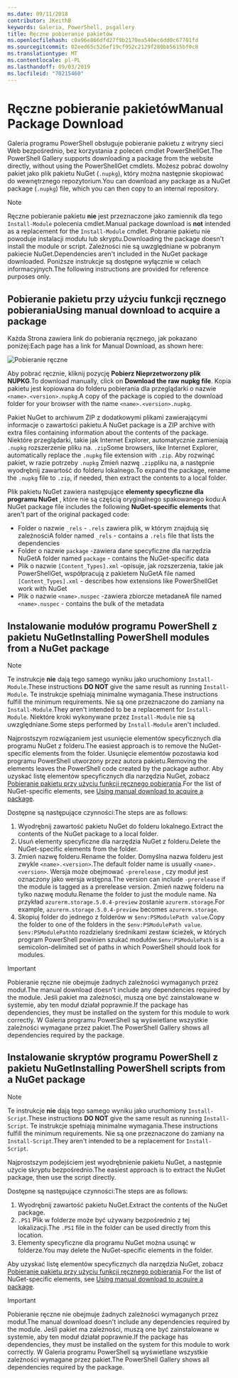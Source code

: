 ```yaml
---
ms.date: 09/11/2018
contributor: JKeithB
keywords: Galeria, PowerShell, psgallery
title: Ręczne pobieranie pakietów
ms.openlocfilehash: c0a96e866dfd27f9b2170ea540ec6dd0c67701fd
ms.sourcegitcommit: 02eed65c526ef19cf952c2129f280bb5615bf0c8
ms.translationtype: MT
ms.contentlocale: pl-PL
ms.lasthandoff: 09/03/2019
ms.locfileid: "70215460"
---
```

# <a name="manual-package-download"></a><span data-ttu-id="9fa61-103">Ręczne pobieranie pakietów</span><span class="sxs-lookup"><span data-stu-id="9fa61-103">Manual Package Download</span></span>

<span data-ttu-id="9fa61-104">Galeria programu PowerShell obsługuje pobieranie pakietu z witryny sieci Web bezpośrednio, bez korzystania z poleceń cmdlet PowerShellGet.</span><span class="sxs-lookup"><span data-stu-id="9fa61-104">The PowerShell Gallery supports downloading a package from the website directly, without using the PowerShellGet cmdlets.</span></span> <span data-ttu-id="9fa61-105">Możesz pobrać dowolny pakiet jako plik pakietu NuGet (`.nupkg`), który można następnie skopiować do wewnętrznego repozytorium.</span><span class="sxs-lookup"><span data-stu-id="9fa61-105">You can download any package as a NuGet package (`.nupkg`) file, which you can then copy to an internal repository.</span></span>

> [!NOTE]
> <span data-ttu-id="9fa61-106">Ręczne pobieranie pakietu **nie** jest przeznaczone jako zamiennik dla tego `Install-Module` polecenia cmdlet.</span><span class="sxs-lookup"><span data-stu-id="9fa61-106">Manual package download is **not** intended as a replacement for the `Install-Module` cmdlet.</span></span>
> <span data-ttu-id="9fa61-107">Pobranie pakietu nie powoduje instalacji modułu lub skryptu.</span><span class="sxs-lookup"><span data-stu-id="9fa61-107">Downloading the package doesn't install the module or script.</span></span> <span data-ttu-id="9fa61-108">Zależności nie są uwzględniane w pobranym pakiecie NuGet.</span><span class="sxs-lookup"><span data-stu-id="9fa61-108">Dependencies aren't included in the NuGet package downloaded.</span></span> <span data-ttu-id="9fa61-109">Poniższe instrukcje są dostępne wyłącznie w celach informacyjnych.</span><span class="sxs-lookup"><span data-stu-id="9fa61-109">The following instructions are provided for reference purposes only.</span></span>

## <a name="using-manual-download-to-acquire-a-package"></a><span data-ttu-id="9fa61-110">Pobieranie pakietu przy użyciu funkcji ręcznego pobierania</span><span class="sxs-lookup"><span data-stu-id="9fa61-110">Using manual download to acquire a package</span></span>

<span data-ttu-id="9fa61-111">Każda Strona zawiera link do pobierania ręcznego, jak pokazano poniżej:</span><span class="sxs-lookup"><span data-stu-id="9fa61-111">Each page has a link for Manual Download, as shown here:</span></span>

![Pobieranie ręczne](../../Images/packagedisplaypagewithpseditions.png)

<span data-ttu-id="9fa61-113">Aby pobrać ręcznie, kliknij pozycję **Pobierz Nieprzetworzony plik NUPKG**.</span><span class="sxs-lookup"><span data-stu-id="9fa61-113">To download manually, click on **Download the raw nupkg file**.</span></span> <span data-ttu-id="9fa61-114">Kopia pakietu jest kopiowana do folderu pobierania dla przeglądarki o nazwie `<name>.<version>.nupkg`.</span><span class="sxs-lookup"><span data-stu-id="9fa61-114">A copy of the package is copied to the download folder for your browser with the name `<name>.<version>.nupkg`.</span></span>

<span data-ttu-id="9fa61-115">Pakiet NuGet to archiwum ZIP z dodatkowymi plikami zawierającymi informacje o zawartości pakietu.</span><span class="sxs-lookup"><span data-stu-id="9fa61-115">A NuGet package is a ZIP archive with extra files containing information about the contents of the package.</span></span> <span data-ttu-id="9fa61-116">Niektóre przeglądarki, takie jak Internet Explorer, automatycznie zamieniają `.nupkg` rozszerzenie pliku na. `.zip`</span><span class="sxs-lookup"><span data-stu-id="9fa61-116">Some browsers, like Internet Explorer, automatically replace the `.nupkg` file extension with `.zip`.</span></span> <span data-ttu-id="9fa61-117">Aby rozwinąć pakiet, w razie potrzeby `.nupkg` Zmień nazwę `.zip`pliku na, a następnie wyodrębnij zawartość do folderu lokalnego.</span><span class="sxs-lookup"><span data-stu-id="9fa61-117">To expand the package, rename the `.nupkg` file to `.zip`, if needed, then extract the contents to a local folder.</span></span>

<span data-ttu-id="9fa61-118">Plik pakietu NuGet zawiera następujące **elementy specyficzne dla programu NuGet** , które nie są częścią oryginalnego spakowanego kodu:</span><span class="sxs-lookup"><span data-stu-id="9fa61-118">A NuGet package file includes the following **NuGet-specific elements** that aren't part of the original packaged code:</span></span>

- <span data-ttu-id="9fa61-119">Folder o nazwie `_rels` - `.rels` zawiera plik, w którym znajdują się zależności</span><span class="sxs-lookup"><span data-stu-id="9fa61-119">A folder named `_rels` - contains a `.rels` file that lists the dependencies</span></span>
- <span data-ttu-id="9fa61-120">Folder o nazwie `package` -zawiera dane specyficzne dla narzędzia NuGet</span><span class="sxs-lookup"><span data-stu-id="9fa61-120">A folder named `package` - contains the NuGet-specific data</span></span>
- <span data-ttu-id="9fa61-121">Plik o nazwie `[Content_Types].xml` -opisuje, jak rozszerzenia, takie jak PowerShellGet, współpracują z pakietem NuGet</span><span class="sxs-lookup"><span data-stu-id="9fa61-121">A file named `[Content_Types].xml` - describes how extensions like PowerShellGet work with NuGet</span></span>
- <span data-ttu-id="9fa61-122">Plik o nazwie `<name>.nuspec` -zawiera zbiorcze metadane</span><span class="sxs-lookup"><span data-stu-id="9fa61-122">A file named `<name>.nuspec` - contains the bulk of the metadata</span></span>

## <a name="installing-powershell-modules-from-a-nuget-package"></a><span data-ttu-id="9fa61-123">Instalowanie modułów programu PowerShell z pakietu NuGet</span><span class="sxs-lookup"><span data-stu-id="9fa61-123">Installing PowerShell modules from a NuGet package</span></span>

> [!NOTE]
> <span data-ttu-id="9fa61-124">Te instrukcje **nie** dają tego samego wyniku jako uruchomiony `Install-Module`.</span><span class="sxs-lookup"><span data-stu-id="9fa61-124">These instructions **DO NOT** give the same result as running `Install-Module`.</span></span> <span data-ttu-id="9fa61-125">Te instrukcje spełniają minimalne wymagania.</span><span class="sxs-lookup"><span data-stu-id="9fa61-125">These instructions fulfill the minimum requirements.</span></span> <span data-ttu-id="9fa61-126">Nie są one przeznaczone do zamiany na `Install-Module`.</span><span class="sxs-lookup"><span data-stu-id="9fa61-126">They aren't intended to be a replacement for `Install-Module`.</span></span>
> <span data-ttu-id="9fa61-127">Niektóre kroki wykonywane przez `Install-Module` nie są uwzględniane.</span><span class="sxs-lookup"><span data-stu-id="9fa61-127">Some steps performed by `Install-Module` aren't included.</span></span>

<span data-ttu-id="9fa61-128">Najprostszym rozwiązaniem jest usunięcie elementów specyficznych dla programu NuGet z folderu.</span><span class="sxs-lookup"><span data-stu-id="9fa61-128">The easiest approach is to remove the NuGet-specific elements from the folder.</span></span> <span data-ttu-id="9fa61-129">Usunięcie elementów pozostawia kod programu PowerShell utworzony przez autora pakietu.</span><span class="sxs-lookup"><span data-stu-id="9fa61-129">Removing the elements leaves the PowerShell code created by the package author.</span></span>
<span data-ttu-id="9fa61-130">Aby uzyskać listę elementów specyficznych dla narzędzia NuGet, zobacz [Pobieranie pakietu przy użyciu funkcji ręcznego pobierania](#using-manual-download-to-acquire-a-package).</span><span class="sxs-lookup"><span data-stu-id="9fa61-130">For the list of NuGet-specific elements, see [Using manual download to acquire a package](#using-manual-download-to-acquire-a-package).</span></span>

<span data-ttu-id="9fa61-131">Dostępne są następujące czynności:</span><span class="sxs-lookup"><span data-stu-id="9fa61-131">The steps are as follows:</span></span>

1. <span data-ttu-id="9fa61-132">Wyodrębnij zawartość pakietu NuGet do folderu lokalnego.</span><span class="sxs-lookup"><span data-stu-id="9fa61-132">Extract the contents of the NuGet package to a local folder.</span></span>
2. <span data-ttu-id="9fa61-133">Usuń elementy specyficzne dla narzędzia NuGet z folderu.</span><span class="sxs-lookup"><span data-stu-id="9fa61-133">Delete the NuGet-specific elements from the folder.</span></span>
3. <span data-ttu-id="9fa61-134">Zmień nazwę folderu.</span><span class="sxs-lookup"><span data-stu-id="9fa61-134">Rename the folder.</span></span> <span data-ttu-id="9fa61-135">Domyślna nazwa folderu jest zwykle `<name>.<version>`.</span><span class="sxs-lookup"><span data-stu-id="9fa61-135">The default folder name is usually `<name>.<version>`.</span></span> <span data-ttu-id="9fa61-136">Wersja może obejmować `-prerelease` , czy moduł jest oznaczony jako wersja wstępna.</span><span class="sxs-lookup"><span data-stu-id="9fa61-136">The version can include `-prerelease` if the module is tagged as a prerelease version.</span></span> <span data-ttu-id="9fa61-137">Zmień nazwę folderu na tylko nazwę modułu.</span><span class="sxs-lookup"><span data-stu-id="9fa61-137">Rename the folder to just the module name.</span></span> <span data-ttu-id="9fa61-138">Na przykład `azurerm.storage.5.0.4-preview` zostanie `azurerm.storage`.</span><span class="sxs-lookup"><span data-stu-id="9fa61-138">For example, `azurerm.storage.5.0.4-preview` becomes `azurerm.storage`.</span></span>
4. <span data-ttu-id="9fa61-139">Skopiuj folder do jednego z folderów w `$env:PSModulePath value`.</span><span class="sxs-lookup"><span data-stu-id="9fa61-139">Copy the folder to one of the folders in the `$env:PSModulePath value`.</span></span> <span data-ttu-id="9fa61-140">`$env:PSModulePath`to rozdzielany średnikami zestaw ścieżek, w których program PowerShell powinien szukać modułów.</span><span class="sxs-lookup"><span data-stu-id="9fa61-140">`$env:PSModulePath` is a semicolon-delimited set of paths in which PowerShell should look for modules.</span></span>

> [!IMPORTANT]
> <span data-ttu-id="9fa61-141">Pobieranie ręczne nie obejmuje żadnych zależności wymaganych przez moduł.</span><span class="sxs-lookup"><span data-stu-id="9fa61-141">The manual download doesn't include any dependencies required by the module.</span></span> <span data-ttu-id="9fa61-142">Jeśli pakiet ma zależności, muszą one być zainstalowane w systemie, aby ten moduł działał poprawnie.</span><span class="sxs-lookup"><span data-stu-id="9fa61-142">If the package has dependencies, they must be installed on the system for this module to work correctly.</span></span> <span data-ttu-id="9fa61-143">W Galeria programu PowerShell są wyświetlane wszystkie zależności wymagane przez pakiet.</span><span class="sxs-lookup"><span data-stu-id="9fa61-143">The PowerShell Gallery shows all dependencies required by the package.</span></span>

## <a name="installing-powershell-scripts-from-a-nuget-package"></a><span data-ttu-id="9fa61-144">Instalowanie skryptów programu PowerShell z pakietu NuGet</span><span class="sxs-lookup"><span data-stu-id="9fa61-144">Installing PowerShell scripts from a NuGet package</span></span>

> [!NOTE]
> <span data-ttu-id="9fa61-145">Te instrukcje **nie** dają tego samego wyniku jako uruchomiony `Install-Script`.</span><span class="sxs-lookup"><span data-stu-id="9fa61-145">These instructions **DO NOT** give the same result as running `Install-Script`.</span></span> <span data-ttu-id="9fa61-146">Te instrukcje spełniają minimalne wymagania.</span><span class="sxs-lookup"><span data-stu-id="9fa61-146">These instructions fulfill the minimum requirements.</span></span> <span data-ttu-id="9fa61-147">Nie są one przeznaczone do zamiany na `Install-Script`.</span><span class="sxs-lookup"><span data-stu-id="9fa61-147">They aren't intended to be a replacement for `Install-Script`.</span></span>

<span data-ttu-id="9fa61-148">Najprostszym podejściem jest wyodrębnienie pakietu NuGet, a następnie użycie skryptu bezpośrednio.</span><span class="sxs-lookup"><span data-stu-id="9fa61-148">The easiest approach is to extract the NuGet package, then use the script directly.</span></span>

<span data-ttu-id="9fa61-149">Dostępne są następujące czynności:</span><span class="sxs-lookup"><span data-stu-id="9fa61-149">The steps are as follows:</span></span>

1. <span data-ttu-id="9fa61-150">Wyodrębnij zawartość pakietu NuGet.</span><span class="sxs-lookup"><span data-stu-id="9fa61-150">Extract the contents of the NuGet package.</span></span>
2. <span data-ttu-id="9fa61-151">`.PS1` Plik w folderze może być używany bezpośrednio z tej lokalizacji.</span><span class="sxs-lookup"><span data-stu-id="9fa61-151">The `.PS1` file in the folder can be used directly from this location.</span></span>
3. <span data-ttu-id="9fa61-152">Elementy specyficzne dla programu NuGet można usunąć w folderze.</span><span class="sxs-lookup"><span data-stu-id="9fa61-152">You may delete the NuGet-specific elements in the folder.</span></span>

<span data-ttu-id="9fa61-153">Aby uzyskać listę elementów specyficznych dla narzędzia NuGet, zobacz [Pobieranie pakietu przy użyciu funkcji ręcznego pobierania](#using-manual-download-to-acquire-a-package).</span><span class="sxs-lookup"><span data-stu-id="9fa61-153">For the list of NuGet-specific elements, see [Using manual download to acquire a package](#using-manual-download-to-acquire-a-package).</span></span>

> [!IMPORTANT]
> <span data-ttu-id="9fa61-154">Pobieranie ręczne nie obejmuje żadnych zależności wymaganych przez moduł.</span><span class="sxs-lookup"><span data-stu-id="9fa61-154">The manual download doesn't include any dependencies required by the module.</span></span> <span data-ttu-id="9fa61-155">Jeśli pakiet ma zależności, muszą one być zainstalowane w systemie, aby ten moduł działał poprawnie.</span><span class="sxs-lookup"><span data-stu-id="9fa61-155">If the package has dependencies, they must be installed on the system for this module to work correctly.</span></span> <span data-ttu-id="9fa61-156">W Galeria programu PowerShell są wyświetlane wszystkie zależności wymagane przez pakiet.</span><span class="sxs-lookup"><span data-stu-id="9fa61-156">The PowerShell Gallery shows all dependencies required by the package.</span></span>
